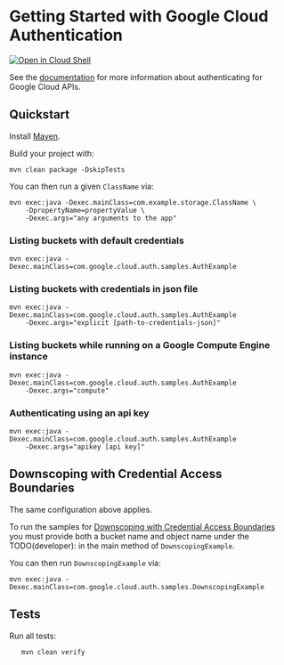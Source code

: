 # Getting Started with Google Cloud Authentication

<a href="https://console.cloud.google.com/cloudshell/open?git_repo=https://github.com/GoogleCloudPlatform/java-docs-samples&page=editor&open_in_editor=auth/README.md">
<img alt="Open in Cloud Shell" src ="http://gstatic.com/cloudssh/images/open-btn.png"></a>

See the [documentation][auth-docs] for more information about authenticating for Google Cloud APIs.

[auth-docs]: https://cloud.google.com/docs/authentication/production

## Quickstart

Install [Maven](http://maven.apache.org/).

Build your project with:

	mvn clean package -DskipTests

You can then run a given `ClassName` via:

	mvn exec:java -Dexec.mainClass=com.example.storage.ClassName \
	    -DpropertyName=propertyValue \
		-Dexec.args="any arguments to the app"

### Listing buckets with default credentials

    mvn exec:java -Dexec.mainClass=com.google.cloud.auth.samples.AuthExample

### Listing buckets with credentials in json file

    mvn exec:java -Dexec.mainClass=com.google.cloud.auth.samples.AuthExample
        -Dexec.args="explicit [path-to-credentials-json]"

### Listing buckets while running on a Google Compute Engine instance

    mvn exec:java -Dexec.mainClass=com.google.cloud.auth.samples.AuthExample
        -Dexec.args="compute"

### Authenticating using an api key

    mvn exec:java -Dexec.mainClass=com.google.cloud.auth.samples.AuthExample
        -Dexec.args="apikey [api key]"

## Downscoping with Credential Access Boundaries

The same configuration above applies. 

To run the samples for [Downscoping with Credential Access Boundaries](https://cloud.google.com/iam/docs/downscoping-short-lived-credentials)
you must provide both a bucket name and object name under the TODO(developer): in the main method of `DownscopingExample`. 

You can then run `DownscopingExample` via:

	mvn exec:java -Dexec.mainClass=com.google.cloud.auth.samples.DownscopingExample

## Tests
Run all tests:
```
   mvn clean verify
```
